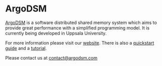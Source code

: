 # ArgoDSM

[ArgoDSM](https://www.it.uu.se/research/project/argo) is a software distributed
shared memory system which aims to provide great performance with a simplified
programming model. It is currently being developed in Uppsala University.

For more information please visit our [website](https://www.argodsm.com).
There is also a [quickstart guide](https://etascale.github.io/argodsm/) and a
[tutorial](https://etascale.github.io/argodsm/tutorial.html).

Please contact us at [contact@argodsm.com](mailto:contact@argodsm.com)

